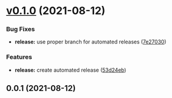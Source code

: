 # [v0.1.0](https://github.com/bsord/kuma-k8s-controller/compare/v0.0.1...v0.1.0) (2021-08-12)


### Bug Fixes

* **release:** use proper branch for automated releases ([7e27030](https://github.com/bsord/kuma-k8s-controller/commit/7e270309521e865b9a8997abe1c239d5286f4805))


### Features

* **release:** create automated release ([53d24eb](https://github.com/bsord/kuma-k8s-controller/commit/53d24eb8bb4f3227dfc2c97695d6c957cc763d60))



## 0.0.1 (2021-08-12)



